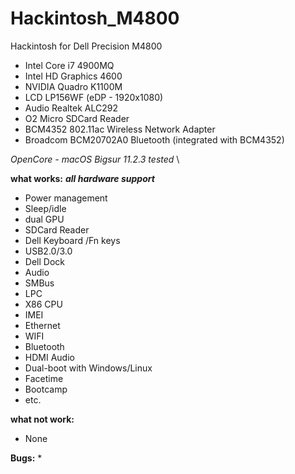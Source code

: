 # Hackintosh_M4800
Hackintosh for Dell Precision M4800

* Intel Core i7 4900MQ
* Intel HD Graphics 4600
* NVIDIA Quadro K1100M
* LCD LP156WF (eDP - 1920x1080)
* Audio Realtek ALC292
* O2 Micro SDCard Reader
* BCM4352 802.11ac Wireless Network Adapter
* Broadcom BCM20702A0 Bluetooth (integrated with BCM4352)

*OpenCore - macOS Bigsur 11.2.3  tested* \



**what works:**
***all hardware support***
* Power management
* Sleep/idle
* dual GPU
* SDCard Reader
* Dell Keyboard /Fn keys
* USB2.0/3.0
* Dell Dock
* Audio
* SMBus
* LPC
* X86 CPU
* IMEI
* Ethernet
* WIFI
* Bluetooth
* HDMI Audio
* Dual-boot with Windows/Linux
* Facetime
* Bootcamp
* etc.

**what not work:**
* None

**Bugs:**
* 

